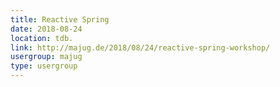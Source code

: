 ```yaml
---
title: Reactive Spring
date: 2018-08-24
location: tdb.
link: http://majug.de/2018/08/24/reactive-spring-workshop/
usergroup: majug
type: usergroup
---
```

